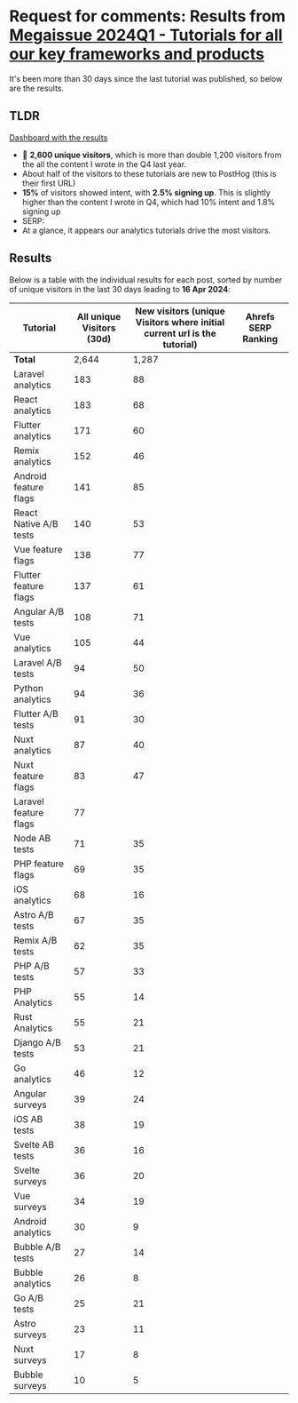 # Request for comments: Results from [Megaissue 2024Q1 - Tutorials for all our key frameworks and products](https://github.com/PostHog/posthog.com/issues/7310)

It's been more than 30 days since the last tutorial was published, so below are the results.

## TLDR

[Dashboard with the results](https://us.posthog.com/project/2/dashboard/157407)

- 🚀 **2,600 unique visitors**, which is more than double 1,200 visitors from the all the content I wrote in the Q4 last year.
- About half of the visitors to these tutorials are new to PostHog (this is their first URL)
- **15%** of visitors showed intent, with **2.5% signing up**. This is slightly higher than the content I wrote in Q4, which had 10% intent and 1.8% signing up
- SERP:
- At a glance, it appears our analytics tutorials drive the most visitors.

## Results

Below is a table with the individual results for each post, sorted by number of unique visitors in the last 30 days leading to **16 Apr 2024**:

| Tutorial | All unique Visitors (30d) | New visitors (unique Visitors where initial current url is the tutorial)  | Ahrefs SERP Ranking |
| --- | ------------------- | ---------------------------- | ------------------------------ |
| **Total** | 2,644 | 1,287 |  |
| Laravel analytics | 183 | 88 |  |
| React analytics | 183 | 68 |  |
| Flutter analytics | 171 | 60 |  |
| Remix analytics | 152 | 46 |  |
| Android feature flags | 141 | 85 |  |
| React Native A/B tests | 140 | 53 |  |
| Vue feature flags | 138 | 77  |  |
| Flutter feature flags | 137 | 61 |  |
| Angular A/B tests | 108 | 71 |  |
| Vue analytics | 105 | 44 |  |
| Laravel A/B tests | 94 | 50 |  |
| Python analytics | 94 | 36 |  |
| Flutter A/B tests | 91 | 30 |  |
| Nuxt analytics | 87 | 40 |  |
| Nuxt feature flags | 83 | 47 |  |
| Laravel feature flags | 77 |  |  |
| Node AB tests | 71 | 35 |  |
| PHP feature flags | 69 | 35 |  |
| iOS analytics | 68 | 16 |  |
| Astro A/B tests | 67 | 35 |  |
| Remix A/B tests | 62 | 35 |  |
| PHP A/B tests | 57 | 33 |  |
| PHP Analytics | 55 | 14 |  |
| Rust Analytics | 55 | 21 |  |
| Django A/B tests | 53 | 21 |  |
| Go analytics | 46 | 12 |  |
| Angular surveys | 39 | 24 |  |
| iOS AB tests | 38 | 19 |  |
| Svelte AB tests | 36 | 16 |  |
| Svelte surveys | 36 | 20 |  |
| Vue surveys | 34 | 19 |  |
| Android analytics | 30 | 9 |  |
| Bubble A/B tests | 27 | 14 |  |
| Bubble analytics | 26 | 8 |  |
| Go A/B tests | 25 | 21 |  |
| Astro surveys | 23 | 11 |  |
| Nuxt surveys | 17 | 8 |  |
| Bubble surveys | 10 | 5 |  |